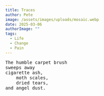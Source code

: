 ```yaml
---
title: Traces
author: Pete
image: /assets/images/uploads/mosaic.webp
date: 2025-03-06
authorImage: ""
tags:
  - Life
  - Change
  - Pain
---
```

<pre>
The humble carpet brush 
sweeps away
cigarette ash, 
    moth scales, 
    dried tears,
and angel dust.
</pre>
